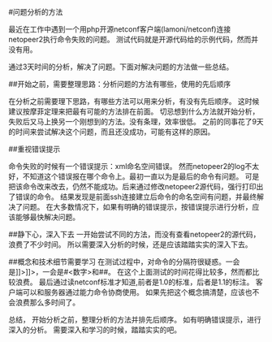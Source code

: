 #问题分析的方法

最近在工作中遇到一个用php开源netconf客户端(lamoni/netconf)连接netopeer2执行命令失败的问题。
测试代码就是开源代码给的示例代码，然而并没有用。


通过3天时间的分析，解决了问题。下面对解决问题的方法做一些总结。


##开始之前，需要整理思路：分析问题的方法有哪些，使用的先后顺序

在分析之前需要理下思路，有哪些方法可以用来分析，有没有先后顺序。
这时候建议按摩菲定理来把最有可能的方法排在前面。
切忌想到什么方法就开始分析，失败后又马上换另一个刚想到的方法。没有条理，效率很低。
之前的同事花了9天的时间来尝试解决这个问题，而且还没成功，可能有这样的原因。

##重视错误提示

命令失败的时候有一个错误提示：xml命名空间错误。
然而netopeer2的log不太好，不知道这个错误报在哪个命令上。最初一直以为是最后的<get-config>命令有问题。
可是把该命令改来改去，仍然不能成功。后来通过修改netopeer2源代码，强行打印出了错误的命令。
结果发现是前面ssh连接建立后<hello>命令的命名空间有问题，并最终解决了问题。
在大多数情况下，如果有明确的错误提示，按错误提示进行分析，应该能够最快解决问题。
  
##静下心，深入下去
一开始尝试不同的方法，而没有查看netopeer2的源代码，浪费了不少时间。
所以需要深入分析的时候，还是应该踏踏实实的深入下去。

##概念和技术细节需要学习
在测试过程中，对命令的分隔符很疑惑。一会是]]>]]>，一会是#<数字>和##。
在这个上面测试的时间花得比较多，然而都比较浪费。
最后通过读netconf标准才知道,前者是1.0的标准，后者是1.1的标注。
客户端可以和服务器通过能力命令协商使用。
如果先把这个概念搞清楚，应该也不会浪费那么多时间了。

总结，
开始分析之前，整理分析的方法并排先后顺序。
如有明确错误提示，进行深入的分析。
需要深入和学习的时候，踏踏实实的吧。
